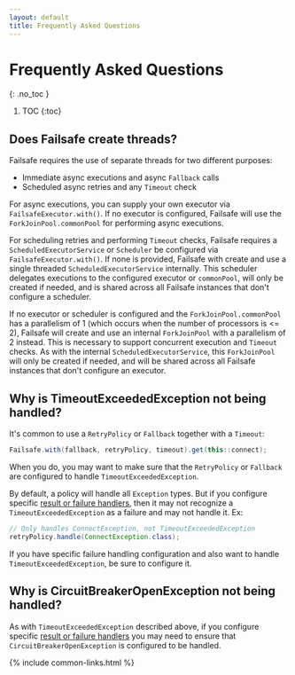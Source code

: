 ```yaml
---
layout: default
title: Frequently Asked Questions
---
```


# Frequently Asked Questions
{: .no_toc }

1. TOC
{:toc}

## Does Failsafe create threads?

Failsafe requires the use of separate threads for two different purposes:

- Immediate async executions and async `Fallback` calls
- Scheduled async retries and any `Timeout` check


For async executions, you can supply your own executor via `FailsafeExecutor.with()`. If no executor is configured, Failsafe will use the `ForkJoinPool.commonPool` for performing async executions.

For scheduling retries and performing `Timeout` checks, Failsafe requires a `ScheduledExecutorService` or `Scheduler` be configured via `FailsafeExecutor.with()`. If none is provided, Failsafe with create and use a single threaded `ScheduledExecutorService` internally. This scheduler delegates executions to the configured executor or `commonPool`, will only be created if needed, and is shared across all Failsafe instances that don't configure a scheduler.

If no executor or scheduler is configured and the `ForkJoinPool.commonPool` has a parallelism of 1 (which occurs when the number of processors is <= 2), Failsafe will create and use an internal `ForkJoinPool` with a parallelism of 2 instead. This is necessary to support concurrent execution and `Timeout` checks. As with the internal `ScheduledExecutorService`, this  `ForkJoinPool` will only be created if needed, and will be shared across all Failsafe instances that don't configure an executor.

## Why is TimeoutExceededException not being handled?

It's common to use a `RetryPolicy` or `Fallback` together with a `Timeout`:

```java
Failsafe.with(fallback, retryPolicy, timeout).get(this::connect);
```

When you do, you may want to make sure that the `RetryPolicy` or `Fallback` are configured to handle `TimeoutExceededException`.

By default, a policy will handle all `Exception` types. But if you configure specific [result or failure handlers][FailurePolicy], then it may not recognize a `TimeoutExceededException` as a failure and may not handle it. Ex:

```java
// Only handles ConnectException, not TimeoutExceededException
retryPolicy.handle(ConnectException.class);
```

If you have specific failure handling configuration and also want to handle `TimeoutExceededException`, be sure to configure it.

## Why is CircuitBreakerOpenException not being handled?

As with `TimeoutExceededException` described above, if you configure specific [result or failure handlers][FailurePolicy] you may need to ensure that `CircuitBreakerOpenException` is configured to be handled.

[FailurePolicy]: https://jodah.net/failsafe/javadoc/net/jodah/failsafe/FailurePolicy.html
{% include common-links.html %}